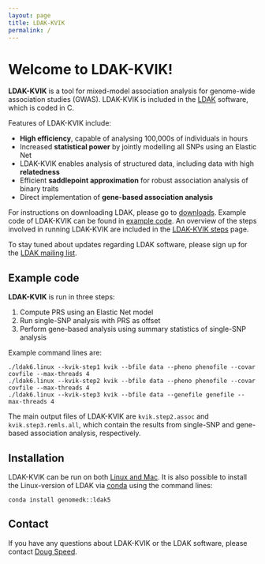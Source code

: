 ```yaml
---
layout: page
title: LDAK-KVIK
permalink: /
---
```


# Welcome to LDAK-KVIK!

**LDAK-KVIK** is a tool for mixed-model association analysis for genome-wide association studies (GWAS). LDAK-KVIK is included in the [LDAK](http://www.dougspeed.com) software, which is coded in C.

Features of LDAK-KVIK include:

 - **High efficiency**, capable of analysing 100,000s of individuals in hours
 - Increased **statistical power** by jointly modelling all SNPs using an Elastic Net
 - LDAK-KVIK enables analysis of structured data, including data with high **relatedness**
 - Efficient **saddlepoint approximation** for robust association analysis of binary traits
 - Direct implementation of **gene-based association analysis**

For instructions on downloading LDAK, please go to [downloads](/docs/downloads). Example code of LDAK-KVIK can be found in [example code](/docs/example). An overview of the steps involved in running LDAK-KVIK are included in the [LDAK-KVIK steps](/docs/assoc/singlesnp) page.

To stay tuned about updates regarding LDAK software, please sign up for the [LDAK mailing list](https://dougspeed.com/downloads/).

## Example code

**LDAK-KVIK** is run in three steps:

1. Compute PRS using an Elastic Net model
2. Run single-SNP analysis with PRS as offset
3. Perform gene-based analysis using summary statistics of single-SNP analysis

Example command lines are:

```
./ldak6.linux --kvik-step1 kvik --bfile data --pheno phenofile --covar covfile --max-threads 4
./ldak6.linux --kvik-step2 kvik --bfile data --pheno phenofile --covar covfile --max-threads 4
./ldak6.linux --kvik-step3 kvik --bfile data --genefile genefile --max-threads 4
```

The main output files of LDAK-KVIK are `kvik.step2.assoc` and `kvik.step3.remls.all`, which contain the results from single-SNP and gene-based association analysis, respectively.

## Installation

LDAK-KVIK can be run on both [Linux and Mac](/docs/downloads). It is also possible to install the Linux-version of LDAK via [conda](http://anaconda.org/genomedk/ldak5) using the command lines:
```
conda install genomedk::ldak5
```

## Contact

If you have any questions about LDAK-KVIK or the LDAK software, please contact [Doug Speed](mailto:doug@qgg.au.dk).